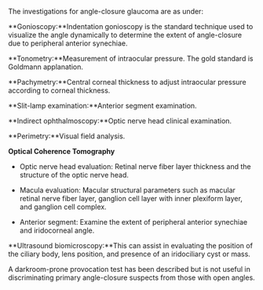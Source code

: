The investigations for angle-closure glaucoma are as under:

**Gonioscopy:**Indentation gonioscopy is the standard technique used to visualize the angle dynamically to determine the extent of angle-closure due to peripheral anterior synechiae.

**Tonometry:**Measurement of intraocular pressure. The gold standard is Goldmann applanation.

**Pachymetry:**Central corneal thickness to adjust intraocular pressure according to corneal thickness.

**Slit-lamp examination:**Anterior segment examination.

**Indirect ophthalmoscopy:**Optic nerve head clinical examination.

**Perimetry:**Visual field analysis.

**Optical Coherence Tomography**

- Optic nerve head evaluation: Retinal nerve fiber layer thickness and the structure of the optic nerve head.

- Macula evaluation: Macular structural parameters such as macular retinal nerve fiber layer, ganglion cell layer with inner plexiform layer, and ganglion cell complex.

- Anterior segment: Examine the extent of peripheral anterior synechiae and iridocorneal angle.

**Ultrasound biomicroscopy:**This can assist in evaluating the position of the ciliary body, lens position, and presence of an iridociliary cyst or mass.

A darkroom-prone provocation test has been described but is not useful in discriminating primary angle-closure suspects from those with open angles.